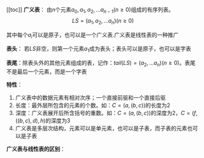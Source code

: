 [[toc]]
**广义表**： 由$n$个元素$a_0,a_1,a_2,...a_{n-1}(n\ge0)$组成的有序列表。
$$LS=(a_1,a_2,...a_n)(n\ge 0)$$

其中每个$a_i$可以是原子，也可以是一个广义表.广义表是线性表的一种推广

**表头**： 若$LS$非空，则第一个元素$a_1$成为表头；表头可以是原子，也可以是字表

**表尾**：除表头外的其他元素组成的表，记作：$tail(LS)=(a_2,...a_n)(n\ge0)$。表尾不是最后一个元素，而是一个字表

**特性**：
1. 广义表中的数据元素有相对次序；一个直接前驱和一个直接后驱
1. 长度：最外层所包含的元素的个数。如：$C=(a,(b,c))$的长度为2
1. 深度：广义表展开后所含括号的重数。如：$C=(a,(b,c))$的深度为2，$C=(f,((b,c),d),h)$的深度为3
1. 广义表是多层次结构，元素可以是单元素，也可以是子表，而子表的元素也可以是子表

**广义表与线性表的区别**：
